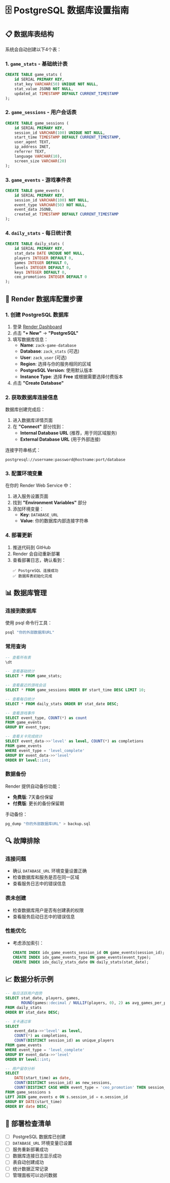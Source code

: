 # 🗄️ PostgreSQL 数据库设置指南

## 📋 数据库表结构

系统会自动创建以下4个表：

### 1. `game_stats` - 基础统计表
```sql
CREATE TABLE game_stats (
    id SERIAL PRIMARY KEY,
    stat_key VARCHAR(50) UNIQUE NOT NULL,
    stat_value JSONB NOT NULL,
    updated_at TIMESTAMP DEFAULT CURRENT_TIMESTAMP
);
```

### 2. `game_sessions` - 用户会话表
```sql
CREATE TABLE game_sessions (
    id SERIAL PRIMARY KEY,
    session_id VARCHAR(100) UNIQUE NOT NULL,
    start_time TIMESTAMP DEFAULT CURRENT_TIMESTAMP,
    user_agent TEXT,
    ip_address INET,
    referrer TEXT,
    language VARCHAR(10),
    screen_size VARCHAR(20)
);
```

### 3. `game_events` - 游戏事件表
```sql
CREATE TABLE game_events (
    id SERIAL PRIMARY KEY,
    session_id VARCHAR(100) NOT NULL,
    event_type VARCHAR(50) NOT NULL,
    event_data JSONB,
    created_at TIMESTAMP DEFAULT CURRENT_TIMESTAMP
);
```

### 4. `daily_stats` - 每日统计表
```sql
CREATE TABLE daily_stats (
    id SERIAL PRIMARY KEY,
    stat_date DATE UNIQUE NOT NULL,
    players INTEGER DEFAULT 0,
    games INTEGER DEFAULT 0,
    levels INTEGER DEFAULT 0,
    keys INTEGER DEFAULT 0,
    ceo_promotions INTEGER DEFAULT 0
);
```

## 🔧 Render 数据库配置步骤

### 1. 创建 PostgreSQL 数据库

1. 登录 [Render Dashboard](https://dashboard.render.com)
2. 点击 **"+ New"** → **"PostgreSQL"**
3. 填写数据库信息：
   - **Name**: `zack-game-database`
   - **Database**: `zack_stats` (可选)
   - **User**: `zack_user` (可选)
   - **Region**: 选择与你的服务相同的区域
   - **PostgreSQL Version**: 使用默认版本
   - **Instance Type**: 选择 **Free** 或根据需要选择付费版本
4. 点击 **"Create Database"**

### 2. 获取数据库连接信息

数据库创建完成后：

1. 进入数据库详情页面
2. 在 **"Connect"** 部分找到：
   - **Internal Database URL** (推荐，用于同区域服务)
   - **External Database URL** (用于外部连接)

连接字符串格式：
```
postgresql://username:password@hostname:port/database
```

### 3. 配置环境变量

在你的 Render Web Service 中：

1. 进入服务设置页面
2. 找到 **"Environment Variables"** 部分
3. 添加环境变量：
   - **Key**: `DATABASE_URL`
   - **Value**: 你的数据库内部连接字符串

### 4. 部署更新

1. 推送代码到 GitHub
2. Render 会自动重新部署
3. 查看部署日志，确认看到：
   ```
   ✅ PostgreSQL 连接成功
   ✅ 数据库表初始化完成
   ```

## 📊 数据库管理

### 连接到数据库

使用 psql 命令行工具：
```bash
psql "你的外部数据库URL"
```

### 常用查询

```sql
-- 查看所有表
\dt

-- 查看基础统计
SELECT * FROM game_stats;

-- 查看最近的游戏会话
SELECT * FROM game_sessions ORDER BY start_time DESC LIMIT 10;

-- 查看每日统计
SELECT * FROM daily_stats ORDER BY stat_date DESC;

-- 查看游戏事件
SELECT event_type, COUNT(*) as count 
FROM game_events 
GROUP BY event_type;

-- 查看关卡完成统计
SELECT event_data->>'level' as level, COUNT(*) as completions
FROM game_events 
WHERE event_type = 'level_complete'
GROUP BY event_data->>'level'
ORDER BY level::int;
```

### 数据备份

Render 提供自动备份功能：
- **免费版**: 7天备份保留
- **付费版**: 更长的备份保留期

手动备份：
```bash
pg_dump "你的外部数据库URL" > backup.sql
```

## 🔍 故障排除

### 连接问题
- 确认 `DATABASE_URL` 环境变量设置正确
- 检查数据库和服务是否在同一区域
- 查看服务日志中的错误信息

### 表未创建
- 检查数据库用户是否有创建表的权限
- 查看服务启动日志中的错误信息

### 性能优化
- 考虑添加索引：
  ```sql
  CREATE INDEX idx_game_events_session_id ON game_events(session_id);
  CREATE INDEX idx_game_events_type ON game_events(event_type);
  CREATE INDEX idx_daily_stats_date ON daily_stats(stat_date);
  ```

## 📈 数据分析示例

```sql
-- 每日活跃用户趋势
SELECT stat_date, players, games, 
       ROUND(games::decimal / NULLIF(players, 0), 2) as avg_games_per_player
FROM daily_stats 
ORDER BY stat_date DESC;

-- 关卡通过率
SELECT 
    event_data->>'level' as level,
    COUNT(*) as completions,
    COUNT(DISTINCT session_id) as unique_players
FROM game_events 
WHERE event_type = 'level_complete'
GROUP BY event_data->>'level'
ORDER BY level::int;

-- 用户留存分析
SELECT 
    DATE(start_time) as date,
    COUNT(DISTINCT session_id) as new_sessions,
    COUNT(DISTINCT CASE WHEN event_type = 'ceo_promotion' THEN session_id END) as completed_game
FROM game_sessions s
LEFT JOIN game_events e ON s.session_id = e.session_id
GROUP BY DATE(start_time)
ORDER BY date DESC;
```

## 🚀 部署检查清单

- [ ] PostgreSQL 数据库已创建
- [ ] `DATABASE_URL` 环境变量已设置
- [ ] 服务重新部署成功
- [ ] 数据库连接日志显示成功
- [ ] 表自动创建成功
- [ ] 统计数据正常记录
- [ ] 管理面板可以访问数据 